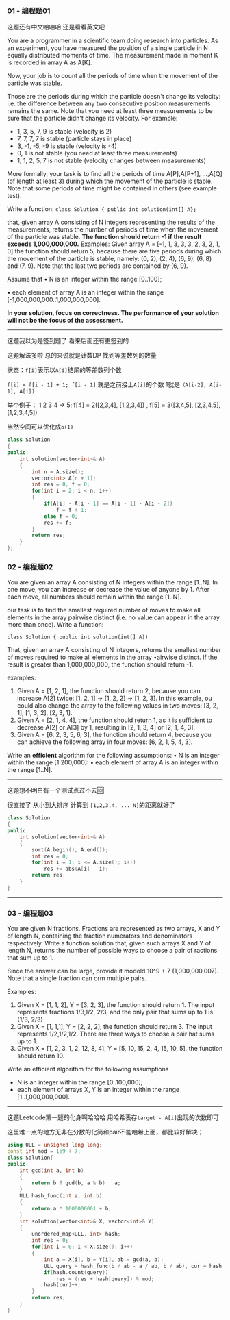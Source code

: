 <!--
 * @Description: 
 * @Versions: 
 * @Author: Vernon Cui
 * @Github: https://github.com/vernon97
 * @Date: 2021-03-05 23:09:37
 * @LastEditors: Vernon Cui
 * @LastEditTime: 2021-03-06 00:08:48
 * @FilePath: /.leetcode/Users/vernon/Leetcode-notes/微软暑期实习笔试2021.03.05.md
-->

### 01 - 编程题01

这题还有中文哈哈哈 还是看看英文吧

You are a programmer in a scientific team doing research into particles. As an experiment, you have measured the position of a single particle in N equally distributed moments of time. 
The measurement made in moment K is recorded in array A as A[K]. 

Now, your job is to count all the periods of time when the movement of the particle was stable. 

Those are the periods during which the particle doesn't change its velocity: i.e. the difference between any two consecutive position measurements remains the same. Note that you need at least three measurements to be sure that the particle didn't change its velocity. For example: 

- 1, 3, 5, 7, 9 is stable (velocity is 2) 
- 7, 7, 7, 7 is stable (particle stays in place)
- 3, -1, -5, -9 is stable (velocity is -4)
- 0, 1 is not stable (you need at least three measurements)
- 1, 1, 2, 5, 7 is not stable (velocity changes between measurements) 

More formally, your task is to find all the periods of time A[P],A[P+1], ...,A[Q] (of length at least 3) during which the movement of the particle is stable. Note that some periods of time might be contained in others (see example test). 

Write a function: 
`class Solution { public int solution(int[] A};` 

that, given array A consisting of N integers representing the results of the measurements, returns the number of periods of time when the movement of the particle was stable. **The function should return -1 if the result exceeds 1,000,000,000.**
Examples: Given array A = [-1, 1, 3, 3, 3, 2, 3, 2, 1, 0] the function should return 5, because there are five periods during which the movement of the particle is stable, namely: (0, 2), (2, 4), (6, 9), (6, 8) and (7, 9). Note that the last two periods are contained by (6, 9). 

Assume that 
• N is an integer within the range [0..100]; 

• each element of array A is an integer within the range [-1,000,000,000..1,000,000,000]. 

**In your solution, focus on correctness. The performance of your solution will not be the focus of the assessment.**

---

这题我以为是签到题了 看来后面还有更签到的

这题解法多啦 总的来说就是计数DP 找到等差数列的数量

状态：`f[i]`表示以`A[i]`结尾的等差数列个数 

`f[i] = f[i - 1] + 1; f[i - 1]` 就是之前接上`A[i]`的个数 1就是`（A[i-2], A[i-1], A[i])`

举个例子： 1 2 3 4 -> 5; f[4] = 2([2,3,4], [1,2,3,4]) , f[5] = 3([3,4,5], [2,3,4,5],[1,2,3,4,5])

当然空间可以优化成`o(1)`

```cpp
class Solution
{
public:
    int solution(vector<int>& A)
    {
        int n = A.size();
        vector<int> A(n + 1);
        int res = 0, f = 0;
        for(int i = 2; i < n; i++)
        {
            if(A[i] - A[i - 1] == A[i - 1] - A[i - 2])
                f = f + 1;
            else f = 0;
            res += f;
        }
        return res;
    }
};
```

### 02 - 编程题02

You are given an array A consisting of N integers within the range [1..N]. 
In one move, you can increase or decrease the value of anyone by 1. After each move, all numbers should remain within the range [1..N]. 

our task is to find the smallest required number of moves to make all elements in the array pairwise distinct (i.e. no value can appear in the array more than once). 
Write a function: 

`class Solution { public int solution(int[] A))` 

That, given an array A consisting of N integers, returns the smallest number of moves required to make all elements in the array •airwise distinct. If the result is greater than 1,000,000,000, the function should return -1. 

examples: 

1. Given A = [1, 2, 1], the function should return 2, because you can increase A[2] twice: [1, 2, 1] -> [1, 2, 2] -> [1, 2, 3]. 
In this example, ou could also change the array to the following values in two moves: [3, 2, 1], [1, 3, 2], [2, 3, 1]. 
2. Given A = [2, 1, 4, 4], the function should return 1, as it is sufficient to decrease A[2] or A[3] by 1, resulting in [2, 1, 3, 4] or [2, 1, 4, 3]. 
3. Given A = [6, 2, 3, 5, 6, 3], the function should return 4, because you can achieve the following array in four moves: [6, 2, 1, 5, 4, 3]. 

Write an **efficient** algorithm for the following assumptions: 
• N is an integer within the range [1.200,000]: • each element of array A is an integer within the range [1..N].

---

这题想不明白有一个测试点过不去🆘

很直接了 从小到大排序 计算到 `[1,2,3,4, ... N]`的距离就好了

```cpp
class Solution
{
public:
    int solution(vector<int>& A)
    {
        sort(A.begin(), A.end());
        int res = 0;
        for(int i = 1; i <= A.size(); i++)
            res += abs(A[i] - i);
        return res;
    }
}
```

---

### 03 - 编程题03

You are given N fractions. Fractions are represented as two arrays, X and Y of length N, containing the fraction numerators and denominators respectively. 
Write a function solution that, given such arrays X and Y of length N, returns the number of possible ways to choose a pair of ractions that sum up to 1. 

Since the answer can be large, provide it modold 10^9 + 7 (1,000,000,007). Note that a single fraction can orm multiple pairs. 

Examples: 

1. Given X = [1, 1, 2], Y = [3, 2, 3], the function should return 1. The input represents fractions 1/3,1/2, 2/3, and the only pair that sums up to 1 is (1/3, 2/3)
2. Given X = [1, 1,1], Y = [2, 2, 2], the function should return 3. The input represents 1/2,1/2,1/2. There are three ways to choose a pair hat sums up to 1. 
3. Given X = [1, 2, 3, 1, 2, 12, 8, 4], Y = [5, 10, 15, 2, 4, 15, 10, 5], the function should return 10. 
   
Write an efficient algorithm for the following assumptions

- N is an integer within the range [0..100,000]; 
- each element of arrays X, Y is an integer within the range [1..1,000,000,000]. 

---

这题Leetcode第一题的化身啊哈哈哈 用哈希表存`target - A[i]`出现的次数即可

这里难一点的地方无非在分数的化简和pair不能哈希上面，都比较好解决；

```cpp
using ULL = unsigned long long;
const int mod = 1e9 + 7;
class Solution{
public:
    int gcd(int a, int b)
    {
        return b ? gcd(b, a % b) : a;
    }
    ULL hash_func(int a, int b)
    {
        return a * 1000000001 + b;
    }
    int solution(vector<int>& X, vector<int>& Y)
    {
        unordered_map<ULL, int> hash;
        int res = 0;
        for(int i = 0; i < X.size(); i++)
        {
            int a = X[i], b = Y[i], ab = gcd(a, b);
            ULL query = hash_func(b / ab - a / ab, b / ab), cur = hash_func(a / ab, b / ab);
            if(hash.count(query))
                res = (res + hash[query]) % mod;
            hash[cur]++;
        }
        return res;
    }
}
```